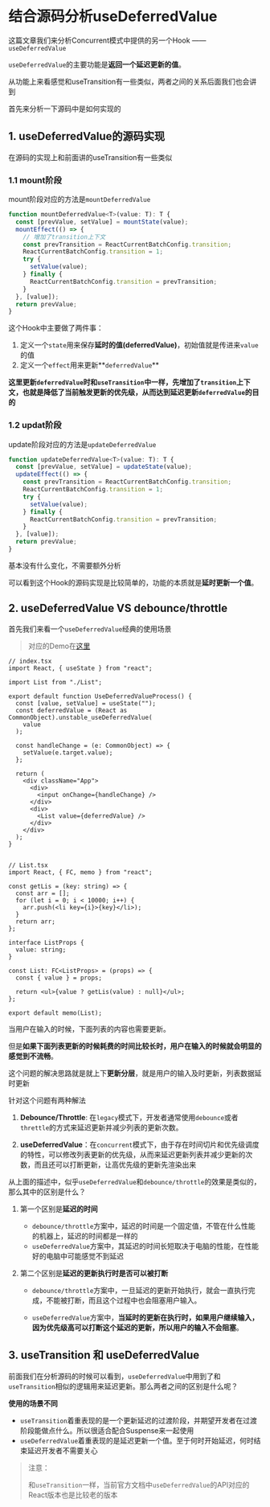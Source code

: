 # 结合源码分析useDeferredValue

这篇文章我们来分析Concurrent模式中提供的另一个Hook —— `useDeferredValue`

`useDeferredValue`的主要功能是**返回一个延迟更新的值**。

从功能上来看感觉和useTransition有一些类似，两者之间的关系后面我们也会讲到

首先来分析一下源码中是如何实现的



## 1. useDeferredValue的源码实现

在源码的实现上和前面讲的useTransition有一些类似

### 1.1 mount阶段

mount阶段对应的方法是`mountDeferredValue`

```js
function mountDeferredValue<T>(value: T): T {
  const [prevValue, setValue] = mountState(value);
  mountEffect(() => {
    // 增加了transition上下文
    const prevTransition = ReactCurrentBatchConfig.transition;
    ReactCurrentBatchConfig.transition = 1;
    try {
      setValue(value);
    } finally {
      ReactCurrentBatchConfig.transition = prevTransition;
    }
  }, [value]);
  return prevValue;
}
```

这个Hook中主要做了两件事：

1. 定义一个`state`用来保存**延时的值(deferredValue)**，初始值就是传进来`value`的值
2. 定义一个`effect`用来更新**`deferredValue`**

**这里更新`deferredValue`时和`useTransition`中一样，先增加了`transition`上下文，也就是降低了当前触发更新的优先级，从而达到延迟更新`deferredValue`的目的**



### 1.2 updat阶段

update阶段对应的方法是`updateDeferredValue`

```js
function updateDeferredValue<T>(value: T): T {
  const [prevValue, setValue] = updateState(value);
  updateEffect(() => {
    const prevTransition = ReactCurrentBatchConfig.transition;
    ReactCurrentBatchConfig.transition = 1;
    try {
      setValue(value);
    } finally {
      ReactCurrentBatchConfig.transition = prevTransition;
    }
  }, [value]);
  return prevValue;
}
```

基本没有什么变化，不需要额外分析

可以看到这个Hook的源码实现是比较简单的，功能的本质就是**延时更新一个值**。



## 2. useDeferredValue VS debounce/throttle

首先我们来看一个`useDeferredValue`经典的使用场景

> 对应的Demo在[这里](https://codesandbox.io/s/usedeferredvalue-4m6ph?file=/src/App.js)

```react
// index.tsx
import React, { useState } from "react";

import List from "./List";

export default function UseDeferredValueProcess() {
  const [value, setValue] = useState("");
  const deferredValue = (React as CommonObject).unstable_useDeferredValue(
    value
  );

  const handleChange = (e: CommonObject) => {
    setValue(e.target.value);
  };

  return (
    <div className="App">
      <div>
        <input onChange={handleChange} />
      </div>
      <div>
        <List value={deferredValue} />
      </div>
    </div>
  );
}


// List.tsx
import React, { FC, memo } from "react";

const getLis = (key: string) => {
  const arr = [];
  for (let i = 0; i < 10000; i++) {
    arr.push(<li key={i}>{key}</li>);
  }
  return arr;
};

interface ListProps {
  value: string;
}

const List: FC<ListProps> = (props) => {
  const { value } = props;

  return <ul>{value ? getLis(value) : null}</ul>;
};

export default memo(List);
```

当用户在输入的时候，下面列表的内容也需要更新。

但是**如果下面列表更新的时候耗费的时间比较长时，用户在输入的时候就会明显的感觉到不流畅**。

这个问题的解决思路就是就上下**更新分层**，就是用户的输入及时更新，列表数据延时更新

针对这个问题有两种解法

1. **Debounce/Throttle**: 在`legacy`模式下，开发者通常使用`debounce`或者`threttle`的方式来延迟更新并减少列表的更新次数。

2. **useDeferredValue**：在`concurrent`模式下，由于存在时间切片和优先级调度的特性，可以修改列表更新的优先级，从而来延迟更新列表并减少更新的次数，而且还可以打断更新，让高优先级的更新先渲染出来



从上面的描述中，似乎`useDeferredValue`和`debounce/throttle`的效果是类似的，那么其中的区别是什么？

1. 第一个区别是**延迟的时间**
   - `debounce/throttle`方案中，延迟的时间是一个固定值，不管在什么性能的机器上，延迟的时间都是一样的
   - `useDeferredValue`方案中，其延迟的时间长短取决于电脑的性能，在性能好的电脑中可能感觉不到延迟

2. 第二个区别是**延迟的更新执行时是否可以被打断**

   - `debounce/throttle`方案中，一旦延迟的更新开始执行，就会一直执行完成，不能被打断，而且这个过程中也会阻塞用户输入。

   - `useDeferredValue`方案中，**当延时的更新在执行时，如果用户继续输入，因为优先级高可以打断这个延迟的更新，所以用户的输入不会阻塞**。



## 3. useTransition 和 useDeferredValue

前面我们在分析源码的时候可以看到，`useDeferredValue`中用到了和`useTransition`相似的逻辑用来延迟更新。那么两者之间的区别是什么呢？

**使用的场景不同**

- `useTransition`着重表现的是一个更新延迟的过渡阶段，并期望开发者在过渡阶段能做点什么。所以很适合配合Suspense来一起使用
- `useDeferredValue`着重表现的是延迟更新一个值。至于何时开始延迟，何时结束延迟开发者不需要关心



> 注意：
>
> 和`useTransition`一样，当前官方文档中`useDeferredValue`的API对应的React版本也是比较老的版本

